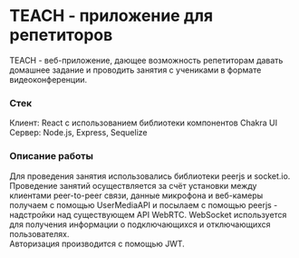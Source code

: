 # TEACH - приложение для репетиторов

TEACH - веб-приложение, дающее возможность репетиторам давать домашнее задание и проводить занятия с учениками в формате видеоконференции.

### Стек
Клиент: React с использованием библиотеки компонентов Chakra UI  
Сервер: Node.js, Express, Sequelize

### Описание работы
Для проведения занятия использовались библиотеки peerjs и socket.io. Проведение занятий осуществляется за счёт установки между клиентами peer-to-peer связи, данные микрофона и веб-камеры получаем с помощью UserMediaAPI и посылаем с помощью peerjs - надстройки над существующем API WebRTC. WebSocket используется для получения информации о подключающихся и отключающихся пользователях.  
Авторизация производится с помощью JWT.
